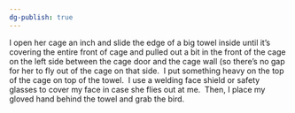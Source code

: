 ```yaml
---
dg-publish: true
---
```


I open her cage an inch and slide the edge of a big towel inside until it’s covering the entire front of cage and pulled out a bit in the front of the cage on the left side between the cage door and the cage wall (so there’s no gap for her to fly out of the cage on that side.  I put something heavy on the top of the cage on top of the towel.  I use a welding face shield or safety glasses to cover my face in case she flies out at me.  Then, I place my gloved hand behind the towel and grab the bird.